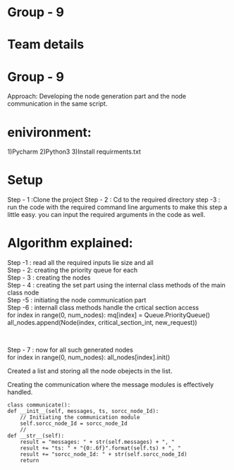 # Group - 9 
# Team details
# Group - 9

[//]: # (Students Details: )

[//]: # (Name                 Panther-ID)

[//]: # (Shilpa Battineni     002670546)

[//]: # (Supriya Parvatham    002671494)

[//]: # (Nikhil Mukund Karve  002575462)

[//]: # (Kiran Reddy          002678089)


Approach: Developing the node generation part and the node communication in the same script.
# enivironment:

1)Pycharm
2)Python3
3)Install requirments.txt

# Setup
Step - 1 :Clone the project
Step - 2 : Cd to the required directory
step -3 : run the code with the required command line arguments
to make this step a little easy. you can input the required arguments in the code as well.

# Algorithm explained:

Step -1 : read all the required inputs lie size and all <br>
Step - 2: creating the priority queue for each <br>
Step - 3 : creating the nodes <br>
Step - 4 : creating the set part using the internal class methods of the main class node <br>
Step -5 : initiating the node communication part <br>
Step -6 : internall class methods handle the crtical section access <br>
for index in range(0, num_nodes):
        mq[index] = Queue.PriorityQueue()
        all_nodes.append(Node(index, critical_section_int, new_request))

<br>

Step - 7 : now for all such generated nodes <br>
    for index in range(0, num_nodes):
        all_nodes[index].init() <br>

Created a list and storing all the node obejects in the list. <br>

Creating the communication where the message modules is effectively handled. <br>





    class communicate():
    def __init__(self, messages, ts, sorcc_node_Id):
        // Initiating the communication module
        self.sorcc_node_Id = sorcc_node_Id
        //
    def __str__(self):
        result = "messages: " + str(self.messages) + ", "
        result += "ts: " + "{0:.6f}".format(self.ts) + ", "
        result += "sorcc_node_Id: " + str(self.sorcc_node_Id)
        return 


